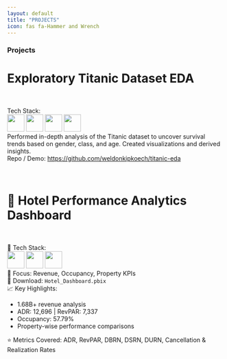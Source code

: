 ```yaml
---
layout: default
title: "PROJECTS"
icon: fas fa-Hammer and Wrench
---
```

###  Projects


  <h1>Exploratory Titanic Dataset EDA</h1> <br>

Tech Stack:<br>
<img src="https://www.python.org/static/community_logos/python-logo.png" width="40"/> 
<img src="https://pandas.pydata.org/static/img/pandas.svg" width="40"/> 
<img src="https://matplotlib.org/_static/images/logo2.svg" width="40"/> 
<img src="https://seaborn.pydata.org/_static/logo-wide-lightbg.svg" width="40"/>  <br>
Performed in-depth analysis of the Titanic dataset to uncover survival trends based on gender, class, and age. Created visualizations and derived insights. <br>
Repo / Demo: https://github.com/weldonkipkoech/titanic-eda  
 <br> <br> 


  <h1>🏨 Hotel Performance Analytics Dashboard</h1><br>

🔹 Tech Stack:  <br>
<img src="https://upload.wikimedia.org/wikipedia/commons/c/cf/New_Power_BI_Logo.svg" width="40"/> 
<img src="https://upload.wikimedia.org/wikipedia/commons/3/34/Microsoft_Office_Excel_%282019–present%29.svg" width="40"/> 
<img src="https://upload.wikimedia.org/wikipedia/commons/5/59/Microsoft_Office_Power_Query_logo.svg" width="40"/>
  <br>
🔹 Focus: Revenue, Occupancy, Property KPIs  <br>
🔹 Download: `Hotel_Dashboard.pbix`
<br>
📈 Key Highlights:<br>
- 1.68B+ revenue analysis<br>
- ADR: 12,696 | RevPAR: 7,337<br>
- Occupancy: 57.79%<br>
- Property-wise performance comparisons<br>

⭐ Metrics Covered: ADR, RevPAR, DBRN, DSRN, DURN, Cancellation & Realization Rates

